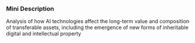 ### Mini Description

Analysis of how AI technologies affect the long-term value and composition of transferable assets, including the emergence of new forms of inheritable digital and intellectual property
